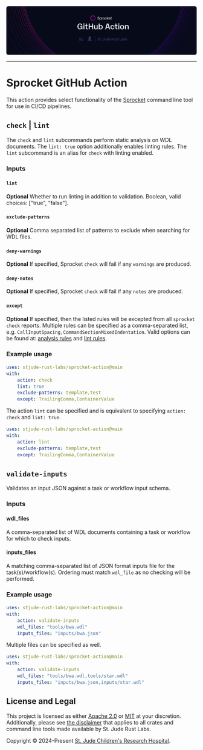 <img style="margin: 0px" alt="Repository Header Image" src="./assets/header-action.png" />
<hr/>

# Sprocket GitHub Action

This action provides select functionality of the [Sprocket](https://github.com/stjude-rust-labs/sprocket) command line tool for use in CI/CD pipelines.

## `check` | `lint`

The `check` and `lint` subcommands perform static analysis on WDL documents. The `lint: true` option additionally enables linting rules. The `lint` subcommand is an alias for `check` with linting enabled.

### Inputs

#### `lint`

**Optional** Whether to run linting in addition to validation. Boolean, valid choices: ["true", "false"].

#### `exclude-patterns`

**Optional** Comma separated list of patterns to exclude when searching for WDL files.

#### `deny-warnings`

**Optional** If specified, Sprocket `check` will fail if any `warnings` are produced.

#### `deny-notes`

**Optional** If specified, Sprocket `check` will fail if any `notes` are produced.

#### `except`

**Optional** If specified, then the listed rules will be excepted from all `sprocket check` reports. Multiple rules can be specified as a comma-separated list, e.g. `CallInputSpacing,CommandSectionMixedIndentation`. Valid options can be found at: [analysis rules](https://github.com/stjude-rust-labs/wdl/blob/main/wdl-analysis/RULES.md) and [lint rules](https://github.com/stjude-rust-labs/wdl/blob/main/wdl-lint/RULES.md).

### Example usage

```yaml
uses: stjude-rust-labs/sprocket-action@main
with:
    action: check
    lint: true
    exclude-patterns: template,test
    except: TrailingComma,ContainerValue
```

The action `lint` can be specified and is equivalent to specifying `action: check` and `lint: true`.

```yaml
uses: stjude-rust-labs/sprocket-action@main
with:
    action: lint
    exclude-patterns: template,test
    except: TrailingComma,ContainerValue
```

## `validate-inputs`

Validates an input JSON against a task or workflow input schema.

### Inputs

#### wdl_files

A comma-separated list of WDL documents containing a task or workflow for which to check inputs.

#### inputs_files

A matching comma-separated list of JSON format inputs file for the task(s)/workflow(s). Ordering must match `wdl_file` as no checking will be performed.

### Example usage

```yaml
uses: stjude-rust-labs/sprocket-action@main
with:
    action: validate-inputs
    wdl_files: "tools/bwa.wdl"
    inputs_files: "inputs/bwa.json"
```

Multiple files can be specified as well.
```yaml
uses: stjude-rust-labs/sprocket-action@main
with:
    action: validate-inputs
    wdl_files: "tools/bwa.wdl,tools/star.wdl"
    inputs_files: "inputs/bwa.json,inputs/star.wdl"
```

## License and Legal

This project is licensed as either [Apache 2.0][license-apache] or
[MIT][license-mit] at your discretion. Additionally, please see [the
disclaimer](https://github.com/stjude-rust-labs#disclaimer) that applies to all
crates and command line tools made available by St. Jude Rust Labs.

Copyright © 2024-Present [St. Jude Children's Research Hospital](https://github.com/stjude).

[license-apache]: https://github.com/stjude-rust-labs/sprocket-action/blob/main/LICENSE-APACHE
[license-mit]: https://github.com/stjude-rust-labs/sprocket-action/blob/main/LICENSE-MIT
